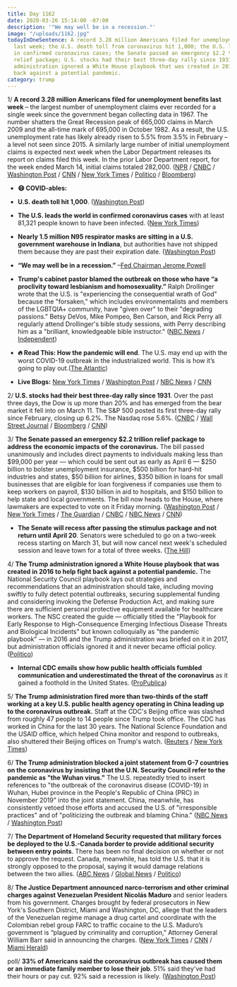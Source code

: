 ```yaml
---
title: Day 1162
date: 2020-03-26 15:14:00 -07:00
description: '"We may well be in a recession."'
image: "/uploads/1162.jpg"
todayInOneSentence: A record 3.28 million Americans filed for unemployment benefits
  last week; the U.S. death toll from coronavirus hit 1,000; the U.S. leads the world
  in confirmed coronavirus cases; the Senate passed an emergency $2.2 trillion coronavirus
  relief package; U.S. stocks had their best three-day rally since 1931; and the Trump
  administration ignored a White House playbook that was created in 2016 to help fight
  back against a potential pandemic.
category: trump
---
```


1/ **A record 3.28 million Americans filed for unemployment benefits last week** – the largest number of unemployment claims ever recorded for a single week since the government began collecting data in 1967. The number shatters the Great Recession peak of 665,000 claims in March 2009 and the all-time mark of 695,000 in October 1982. As a result, the U.S. unemployment rate has likely already risen to 5.5% from 3.5% in February – a level not seen since 2015. A similarly large number of initial unemployment claims is expected next week when the Labor Department releases its report on claims filed this week. In the prior Labor Department report, for the week ended March 14, initial claims totaled 282,000. ([NPR](https://www.npr.org/2020/03/26/821580191/unemployment-claims-expected-to-shatter-records) / [CNBC](https://www.cnbc.com/2020/03/26/weekly-jobless-claims.html) / [Washington Post](https://www.washingtonpost.com/business/2020/03/26/unemployment-claims-coronavirus-3-million/) / [CNN](https://www.cnn.com/2020/03/26/economy/unemployment-benefits-coronavirus/) / [New York Times](https://www.nytimes.com/2020/03/26/business/economy/coronavirus-unemployment-claims.html) / [Politico](https://www.politico.com/news/2020/03/26/unemployment-claims-numbers-release-150052) / [Bloomberg](https://www.bloomberg.com/news/articles/2020-03-26/u-s-jobless-claims-surged-to-record-3-28-million-last-week?srnd=premium))

* **😷 COVID-ables:**

* **U.S. death toll hit 1,000**. ([Washington Post](https://www.washingtonpost.com/national/us-deaths-from-coronavirus-top-1000-amid-incomplete-reporting-from-authorities-and-anguish-from-those-left-behind/2020/03/26/2c487ba2-6ad0-11ea-9923-57073adce27c_story.html))

* **The U.S. leads the world in confirmed coronavirus cases** with at least 81,321 people known to have been infected. ([New York Times](https://www.nytimes.com/2020/03/26/health/usa-coronavirus-cases.html))

* **Nearly 1.5 million N95 respirator masks are sitting in a U.S. government warehouse in Indiana**, but authorities have not shipped them because they are past their expiration date. ([Washington Post](https://www.washingtonpost.com/world/2020/03/26/coronavirus-latest-news/#link-KSL6M6DEJZHCZA5MQX3DAXLWPA))

* **“We may well be in a recession.”** –[Fed Chairman Jerome Powell](https://www.nbcnews.com/business/markets/we-may-well-be-recession-says-fed-chairman-jerome-powell-n1169291)

* **Trump's cabinet pastor blamed the outbreak on those who have “a proclivity toward lesbianism and homosexuality.”** Ralph Drollinger wrote that the U.S. is "experiencing the consequential wrath of God" because the "forsaken," which includes environmentalists and members of the LGBTQIA\+ community, have "given over" to their "degrading passions." Betsy DeVos, Mike Pompeo, Ben Carson, and Rick Perry all regularly attend Drollinger's bible study sessions, with Perry describing him as a "brilliant, knowledgeable bible instructor." ([NBC News](https://www.nbcnews.com/feature/nbc-out/trump-s-bible-teacher-says-gays-among-those-blame-covid-n1168981) / [Independent](https://www.independent.co.uk/news/world/americas/coronavirus-trump-pastor-homophobic-ralph-drollinger-a9426801.html))

* **🔥 Read This: How the pandemic will end**. The U.S. may end up with the worst COVID-19 outbreak in the industrialized world. This is how it’s going to play out.([The Atlantic](https://www.theatlantic.com/health/archive/2020/03/how-will-coronavirus-end/608719/))

* **Live Blogs:** [New York Times](https://www.nytimes.com/2020/03/26/world/coronavirus-news.html) / [Washington Post](https://www.washingtonpost.com/national/us-deaths-from-coronavirus-top-1000-amid-incomplete-reporting-from-authorities-and-anguish-from-those-left-behind/2020/03/26/2c487ba2-6ad0-11ea-9923-57073adce27c_story.html?hpid=hp_hp-banner-main_virus-banner-head%3Ahomepage%2Fstory-ans&itid=hp_hp-banner-main_virus-banner-head%3Ahomepage%2Fstory-ans) / [NBC News](https://www.nbcnews.com/health/health-news/live-blog/coronavirus-updates-senate-white-house-reach-deal-2-trillion-stimulus-n1169196) / [CNN](https://www.cnn.com/world/live-news/coronavirus-outbreak-03-26-20-intl-hnk/index.html)

2/ **U.S. stocks had their best three-day rally since 1931**. Over the past three days, the Dow is up more than 20% and has emerged from the bear market it fell into on March 11. The S&P 500 posted its first three-day rally since February, closing up 6.2%. The Nasdaq rose 5.6%. ([CNBC](https://www.cnbc.com/2020/03/25/stock-market-futures-open-to-close-news.html) / [Wall Street Journal](https://www.wsj.com/articles/global-stock-markets-dow-update-3-26-2020-11585196225?mod=hp_lead_pos1) / [Bloomberg](https://www.bloomberg.com/news/articles/2020-03-25/asia-stocks-to-start-mixed-post-rally-dollar-dips-markets-wrap?srnd=premium&sref=MIBMEEoj) / [CNN](https://www.cnn.com/business/live-news/stock-market-news-today-032620/index.html))

3/ **The Senate passed an emergency $2.2 trillion relief package to address the economic impacts of the coronavirus.** The bill passed unanimously and includes direct payments to individuals making less than $99,000 per year — which could be sent out as early as April 6 — $250 billion to bolster unemployment insurance, $500 billion for hard-hit industries and states, $50 billion for airlines, $350 billion in loans for small businesses that are eligible for loan forgiveness if companies use them to keep workers on payroll, $130 billion in aid to hospitals, and $150 billion to help state and local governments. The bill now heads to the House, where lawmakers are expected to vote on it Friday morning. ([Washington Post](https://www.washingtonpost.com/business/2020/03/26/senate-trump-coronavirus-economic-stimulus-2-trillion/) / [New York Times](https://www.nytimes.com/2020/03/25/us/politics/coronavirus-senate-deal.html) / [The Guardian](https://www.theguardian.com/world/2020/mar/23/coronavirus-us-bailout-what-you-need-to-know) / [CNBC](https://www.cnbc.com/2020/03/25/senate-passes-2-trillion-coronavirus-stimulus-package.html) / [NBC News](https://www.nbcnews.com/politics/congress/white-house-senate-reach-deal-massive-2-trillion-coronavirus-spending-n1168136) / [CNN](https://www.cnn.com/2020/03/25/politics/stimulus-senate-action-coronavirus/index.html))

* **The Senate will recess after passing the stimulus package and not return until April 20**. Senators were scheduled to go on a two-week recess starting on March 31, but will now cancel next week's scheduled session and leave town for a total of three weeks. ([The Hill](https://thehill.com/homenews/senate/489596-senate-to-leave-washington-until-april-20))

4/ **The Trump administration ignored a White House playbook that was created in 2016 to help fight back against a potential pandemic.** The National Security Council playbook lays out strategies and recommendations that an administration should take, including moving swiftly to fully detect potential outbreaks, securing supplemental funding and considering invoking the Defense Production Act, and making sure there are sufficient personal protective equipment available for healthcare workers. The NSC created the guide — officially titled the "Playbook for Early Response to High-Consequence Emerging Infectious Disease Threats and Biological Incidents" but known colloquially as "the pandemic playbook" — in 2016 and the Trump administration was briefed on it in 2017, but administration officials ignored it and it never became official policy. ([Politico](https://www.politico.com/news/2020/03/25/trump-coronavirus-national-security-council-149285))

* **Internal CDC emails show how public health officials fumbled communication and underestimated the threat of the coronavirus** as it gained a foothold in the United States. ([ProPublica](https://www.propublica.org/article/internal-emails-show-how-chaos-at-the-cdc-slowed-the-early-response-to-coronavirus))

5/ **The Trump administration fired more than two-thirds of the staff working at a key U.S. public health agency operating in China leading up to the coronavirus outbreak.** Staff at the CDC's Beijing office was slashed from roughly 47 people to 14 people since Trump took office. The CDC has worked in China for the last 30 years. The National Science Foundation and the USAID office, which helped China monitor and respond to outbreaks, also shuttered their Beijing offices on Trump's watch. ([Reuters](https://www.reuters.com/article/us-health-coronavirus-china-cdc-exclusiv-idUSKBN21C3N5) / [New York Times](https://www.nytimes.com/2020/03/26/us/politics/coronavirus-expertise-trump.html))

6/ **The Trump administration blocked a joint statement from G-7 countries on the coronavirus by insisting that the U.N. Security Council refer to the pandemic as "the Wuhan virus."** The U.S. repeatedly tried to insert references to "the outbreak of the coronavirus disease (COVID-19) in Wuhan, Hubei province in the People's Republic of China (PRC) in November 2019" into the joint statement. China, meanwhile, has consistently vetoed those efforts and accused the U.S. of "irresponsible practices" and of "politicizing the outbreak and blaming China." ([NBC News](https://www.nbcnews.com/politics/national-security/u-s-insisting-u-n-call-out-chinese-origins-coronavirus-n1169111) / [Washington Post](https://www.washingtonpost.com/national-security/g-7-failed-to-agree-on-statement-after-us-insisted-on-calling-coronavirus-outbreak-wuhan-virus/2020/03/25/f2bc7a02-6ed3-11ea-96a0-df4c5d9284af_story.html))

7/ **The Department of Homeland Security requested that military forces be deployed to the U.S.-Canada border to provide additional security between entry points**. There has been no final decision on whether or not to approve the request. Canada, meanwhile, has told the U.S. that it is strongly opposed to the proposal, saying it would damage relations between the two allies. ([ABC News](https://abcnews.go.com/International/wireStory/canada-tells-us-put-troops-border-pandemic-69815070) / [Global News](https://globalnews.ca/news/6735064/coronavirus-militarizing-canada-us-border/) / [Politico](https://www.politico.com/news/2020/03/26/canada-us-border-military-150361))

8/ **The Justice Department announced narco-terrorism and other criminal charges against Venezuelan President Nicolás Maduro** and senior leaders from his government. Charges brought by federal prosecutors in New York's Southern District, Miami and Washington, DC, allege that the leaders of the Venezuelan regime manage a drug cartel and coordinate with the Colombian rebel group FARC to traffic cocaine to the U.S. Maduro’s government is “plagued by criminality and corruption,” Attorney General William Barr said in announcing the charges. ([New York Times](https://www.nytimes.com/2020/03/26/nyregion/venezuela-president-drug-trafficking-nicolas-maduro.html) / [CNN](https://www.cnn.com/2020/03/26/politics/venezuela-trump-administration-terrorism/) / [Miami Herald](https://www.miamiherald.com/news/local/article240892976.html))

poll/ **33% of Americans said the coronavirus outbreak has caused them or an immediate family member to lose their job**. 51% said they've had their hours or pay cut. 92% said a recession is likely. ([Washington Post](https://www.washingtonpost.com/politics/poll-finds-recession-fears-high-amid-layoffs-and-pay-cuts-from-coronavirus-fallout/2020/03/26/00c412ba-6f5e-11ea-b148-e4ce3fbd85b5_story.html))